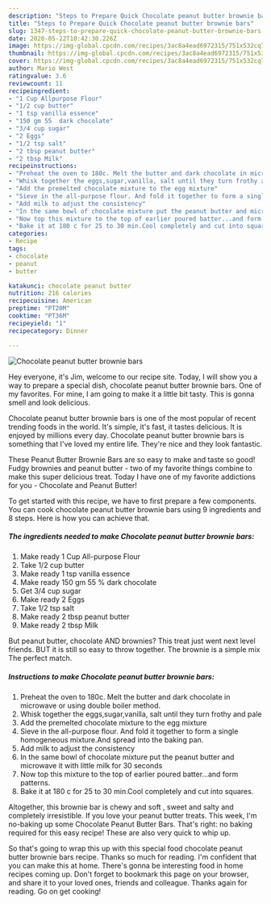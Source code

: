 ```yaml
---
description: "Steps to Prepare Quick Chocolate peanut butter brownie bars"
title: "Steps to Prepare Quick Chocolate peanut butter brownie bars"
slug: 1347-steps-to-prepare-quick-chocolate-peanut-butter-brownie-bars
date: 2020-05-22T10:42:30.226Z
image: https://img-global.cpcdn.com/recipes/3ac8a4ead6972315/751x532cq70/chocolate-peanut-butter-brownie-bars-recipe-main-photo.jpg
thumbnail: https://img-global.cpcdn.com/recipes/3ac8a4ead6972315/751x532cq70/chocolate-peanut-butter-brownie-bars-recipe-main-photo.jpg
cover: https://img-global.cpcdn.com/recipes/3ac8a4ead6972315/751x532cq70/chocolate-peanut-butter-brownie-bars-recipe-main-photo.jpg
author: Mario West
ratingvalue: 3.6
reviewcount: 11
recipeingredient:
- "1 Cup Allpurpose Flour"
- "1/2 cup butter"
- "1 tsp vanilla essence"
- "150 gm 55  dark chocolate"
- "3/4 cup sugar"
- "2 Eggs"
- "1/2 tsp salt"
- "2 tbsp peanut butter"
- "2 tbsp Milk"
recipeinstructions:
- "Preheat the oven to 180c. Melt the butter and dark chocolate in microwave or using double boiler method."
- "Whisk together the eggs,sugar,vanilla, salt until they turn frothy and pale"
- "Add the premelted chocolate mixture to the egg mixture"
- "Sieve in the all-purpose flour. And fold it together to form a single homogeneous mixture.And spread into the baking pan."
- "Add milk to adjust the consistency"
- "In the same bowl of chocolate mixture put the peanut butter and microwave it with little milk for 30 seconds"
- "Now top this mixture to the top of earlier poured batter...and form patterns."
- "Bake it at 180 c for 25 to 30 min.Cool completely and cut into squares."
categories:
- Recipe
tags:
- chocolate
- peanut
- butter

katakunci: chocolate peanut butter 
nutrition: 216 calories
recipecuisine: American
preptime: "PT20M"
cooktime: "PT36M"
recipeyield: "1"
recipecategory: Dinner

---
```



![Chocolate peanut butter brownie bars](https://img-global.cpcdn.com/recipes/3ac8a4ead6972315/751x532cq70/chocolate-peanut-butter-brownie-bars-recipe-main-photo.jpg)

Hey everyone, it's Jim, welcome to our recipe site. Today, I will show you a way to prepare a special dish, chocolate peanut butter brownie bars. One of my favorites. For mine, I am going to make it a little bit tasty. This is gonna smell and look delicious.

Chocolate peanut butter brownie bars is one of the most popular of recent trending foods in the world. It's simple, it's fast, it tastes delicious. It is enjoyed by millions every day. Chocolate peanut butter brownie bars is something that I've loved my entire life. They're nice and they look fantastic.

These Peanut Butter Brownie Bars are so easy to make and taste so good! Fudgy brownies and peanut butter - two of my favorite things combine to make this super delicious treat. Today I have one of my favorite addictions for you - Chocolate and Peanut Butter!


To get started with this recipe, we have to first prepare a few components. You can cook chocolate peanut butter brownie bars using 9 ingredients and 8 steps. Here is how you can achieve that.

<!--inarticleads1-->

##### The ingredients needed to make Chocolate peanut butter brownie bars:

1. Make ready 1 Cup All-purpose Flour
1. Take 1/2 cup butter
1. Make ready 1 tsp vanilla essence
1. Make ready 150 gm 55 % dark chocolate
1. Get 3/4 cup sugar
1. Make ready 2 Eggs
1. Take 1/2 tsp salt
1. Make ready 2 tbsp peanut butter
1. Make ready 2 tbsp Milk


But peanut butter, chocolate AND brownies? This treat just went next level friends. BUT it is still so easy to throw together. The brownie is a simple mix The perfect match. 

<!--inarticleads2-->

##### Instructions to make Chocolate peanut butter brownie bars:

1. Preheat the oven to 180c. Melt the butter and dark chocolate in microwave or using double boiler method.
1. Whisk together the eggs,sugar,vanilla, salt until they turn frothy and pale
1. Add the premelted chocolate mixture to the egg mixture
1. Sieve in the all-purpose flour. And fold it together to form a single homogeneous mixture.And spread into the baking pan.
1. Add milk to adjust the consistency
1. In the same bowl of chocolate mixture put the peanut butter and microwave it with little milk for 30 seconds
1. Now top this mixture to the top of earlier poured batter...and form patterns.
1. Bake it at 180 c for 25 to 30 min.Cool completely and cut into squares.


Altogether, this brownie bar is chewy and soft , sweet and salty and completely irresistible. If you love your peanut butter treats. This week, I&#39;m no-baking up some Chocolate Peanut Butter Bars. That&#39;s right: no baking required for this easy recipe! These are also very quick to whip up. 

So that's going to wrap this up with this special food chocolate peanut butter brownie bars recipe. Thanks so much for reading. I'm confident that you can make this at home. There's gonna be interesting food in home recipes coming up. Don't forget to bookmark this page on your browser, and share it to your loved ones, friends and colleague. Thanks again for reading. Go on get cooking!
